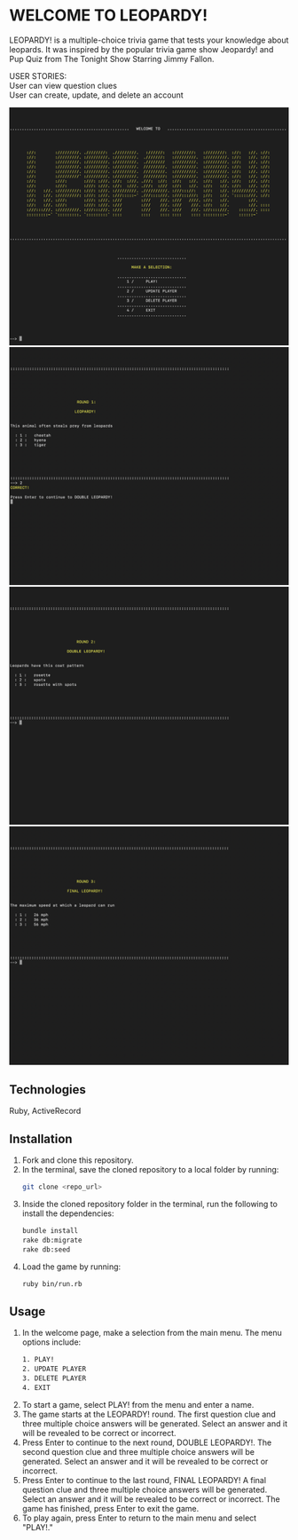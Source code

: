 # WELCOME TO LEOPARDY!

LEOPARDY! is a multiple-choice trivia game that tests your knowledge about leopards. It was inspired by the popular trivia game show Jeopardy! and Pup Quiz from The Tonight Show Starring Jimmy Fallon.  

USER STORIES:  
User can view question clues  
User can create, update, and delete an account  

<img src="screenshots/leopardy_home.png" width="600px" >  
<img src="screenshots/leopardy_round1.png" width="600px" >  
<img src="screenshots/leopardy_round2.png" width="600px" >  
<img src="screenshots/leopardy_round3.png" width="600px" >  

## Technologies 
Ruby, ActiveRecord  

## Installation

1. Fork and clone this repository.
2. In the terminal, save the cloned repository to a local folder by running:   
    ``` bash
    git clone <repo_url>
    ```
3. Inside the cloned repository folder in the terminal, run the following to install the dependencies:
    ```bash 
    bundle install
    rake db:migrate
    rake db:seed
    ```
4. Load the game by running:
    ```bash 
    ruby bin/run.rb
    ```

## Usage

1. In the welcome page, make a selection from the main menu. The menu options include: 
    ```bash
    1. PLAY!
    2. UPDATE PLAYER
    3. DELETE PLAYER
    4. EXIT
    ```
3. To start a game, select PLAY! from the menu and enter a name.
4. The game starts at the LEOPARDY! round. The first question clue and three multiple choice answers will be generated. Select an answer and it will be revealed to be correct or incorrect.
6. Press Enter to continue to the next round, DOUBLE LEOPARDY!. The second question clue and three multiple choice answers will be generated. Select an answer and it will be revealed to be correct or incorrect.
8. Press Enter to continue to the last round, FINAL LEOPARDY! A final question clue and three multiple choice answers will be generated. Select an answer and it will be revealed to be correct or incorrect. The game has finished, press Enter to exit the game.
10. To play again, press Enter to return to the main menu and select "PLAY!."
